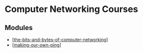 Computer Networking Courses
===

Modules
---

- [[the-bits-and-bytes-of-computer-networking]]
- [[making-our-own-ping]]

[//begin]: # "Autogenerated link references for markdown compatibility"
[the-bits-and-bytes-of-computer-networking]: the-bits-and-bytes-of-computer-networking/the-bits-and-bytes-of-computer-networking.md "The Bits and Bytes of Computer Networking"
[making-our-own-ping]: making-our-own-ping/making-our-own-ping.md "Making our own Ping"
[//end]: # "Autogenerated link references"
